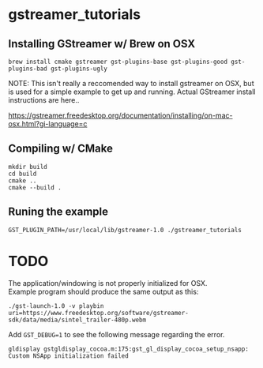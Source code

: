 # gstreamer_tutorials

## Installing GStreamer w/ Brew on OSX
```
brew install cmake gstreamer gst-plugins-base gst-plugins-good gst-plugins-bad gst-plugins-ugly
```

NOTE: This isn't really a reccomended way to install gstreamer on OSX, but is used for a simple example to get up and running.
Actual GStreamer install instructions are here..

https://gstreamer.freedesktop.org/documentation/installing/on-mac-osx.html?gi-language=c

## Compiling w/ CMake
```
mkdir build
cd build
cmake ..
cmake --build .
```

## Runing the example
```
GST_PLUGIN_PATH=/usr/local/lib/gstreamer-1.0 ./gstreamer_tutorials
```

# TODO
The application/windowing is not properly initialized for OSX.  
Example program should produce the same output as this:
```
./gst-launch-1.0 -v playbin uri=https://www.freedesktop.org/software/gstreamer-sdk/data/media/sintel_trailer-480p.webm
```

Add `GST_DEBUG=1` to see the following message regarding the error.
```
gldisplay gstgldisplay_cocoa.m:175:gst_gl_display_cocoa_setup_nsapp: Custom NSApp initialization failed
```
